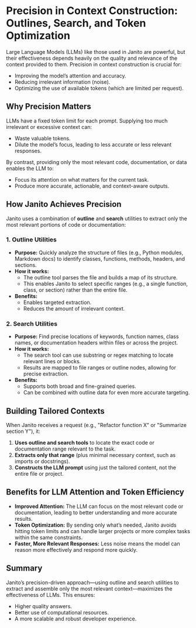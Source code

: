 # Precision in Context Construction: Outlines, Search, and Token Optimization

Large Language Models (LLMs) like those used in Janito are powerful, but their effectiveness depends heavily on the quality and relevance of the context provided to them. Precision in context construction is crucial for:

- Improving the model’s attention and accuracy.
- Reducing irrelevant information (noise).
- Optimizing the use of available tokens (which are limited per request).

## Why Precision Matters

LLMs have a fixed token limit for each prompt. Supplying too much irrelevant or excessive context can:

- Waste valuable tokens.
- Dilute the model’s focus, leading to less accurate or less relevant responses.

By contrast, providing only the most relevant code, documentation, or data enables the LLM to:

- Focus its attention on what matters for the current task.
- Produce more accurate, actionable, and context-aware outputs.

## How Janito Achieves Precision

Janito uses a combination of **outline** and **search** utilities to extract only the most relevant portions of code or documentation:

### 1. Outline Utilities

- **Purpose:** Quickly analyze the structure of files (e.g., Python modules, Markdown docs) to identify classes, functions, methods, headers, and sections.
- **How it works:**
  - The outline tool parses the file and builds a map of its structure.
  - This enables Janito to select specific ranges (e.g., a single function, class, or section) rather than the entire file.
- **Benefits:**
  - Enables targeted extraction.
  - Reduces the amount of irrelevant context.

### 2. Search Utilities

- **Purpose:** Find precise locations of keywords, function names, class names, or documentation headers within files or across the project.
- **How it works:**
  - The search tool can use substring or regex matching to locate relevant lines or blocks.
  - Results are mapped to file ranges or outline nodes, allowing for precise extraction.
- **Benefits:**
  - Supports both broad and fine-grained queries.
  - Can be combined with outline data for even more accurate targeting.

## Building Tailored Contexts

When Janito receives a request (e.g., "Refactor function X" or "Summarize section Y"), it:

1. **Uses outline and search tools** to locate the exact code or documentation range relevant to the task.
2. **Extracts only that range** (plus minimal necessary context, such as imports or docstrings).
3. **Constructs the LLM prompt** using just the tailored content, not the entire file or project.

## Benefits for LLM Attention and Token Efficiency

- **Improved Attention:** The LLM can focus on the most relevant code or documentation, leading to better understanding and more accurate results.
- **Token Optimization:** By sending only what’s needed, Janito avoids hitting token limits and can handle larger projects or more complex tasks within the same constraints.
- **Faster, More Relevant Responses:** Less noise means the model can reason more effectively and respond more quickly.

## Summary

Janito’s precision-driven approach—using outline and search utilities to extract and assemble only the most relevant context—maximizes the effectiveness of LLMs. This ensures:

- Higher quality answers.
- Better use of computational resources.
- A more scalable and robust developer experience.


